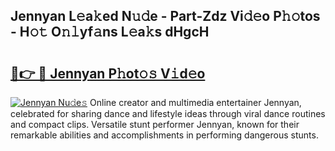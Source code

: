 ## Jennyan L𝚎a𝚔ed N𝚞𝚍e - Part-Zdz Vi𝚍𝚎o P𝚑𝚘tos - H𝚘𝚝 O𝚗𝚕yf𝚊ns L𝚎a𝚔s dHgcH

# <h2><a href="http://kf8bal.oniu.top/?m=Jennyan">🔗👉 🔴 Jennyan P𝚑ot𝚘𝚜 V𝚒d𝚎o</a></h2>

[![Jennyan Nu𝚍e𝚜](https://i.imgur.com/0qMVB7G.gif)](http://kf8bal.oniu.top/?m=Jennyan)
Online creator and multimedia entertainer Jennyan, celebrated for sharing dance and lifestyle ideas through viral dance routines and compact clips. Versatile stunt performer Jennyan, known for their remarkable abilities and accomplishments in performing dangerous stunts.  

